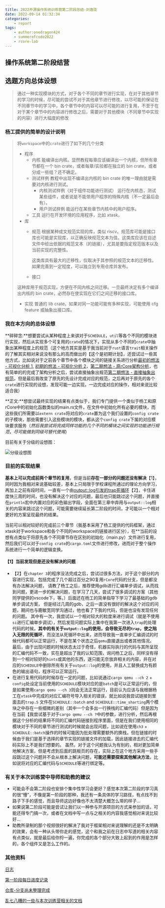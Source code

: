 ```yaml
---
title: 2022开源操作系统训练营第二阶段总结-刘逸珑
date: 2022-09-14 01:32:34
categories:
	- report
tags:
	- author:onedragon424
	- summerofcode2022
	- rcore-lab
---
```

## 操作系统第二阶段结营

## 选题方向总体设想

> 通过一种实现模块的方式，对于各个不同的章节进行实现，在对于其他章节的学习的时候，尽可能的尝试不对于其他章节进行修改，以尽可能的保证在不同章节中的学习中，各个章节中的内容可以尽可能的进行复用，不至于在对于某个章节中的内容进行修改之后，需要对于其他模块（不同章节中实现的内容）进行大幅度的修改

<!-- more -->

### 杨工提供的简单的设计说明

> 将`workspace`中的`crate`进行了如下的几个分类
> 
> - 程序
>   - 内核
能编译出内核。显然教程每章应该编译出一个内核，但所有章节都在一个 bin crate，或者每章/实验都在独立的 bin crate，或者分成一些组？还不确定。
>   - 测试样例
教程中出现不编译出内核的 bin crate 的唯一理由就是需要对内核进行测试。
>     - 内核测试样例（对于组件功能进行测试）
运行在内核态，测试某些组件，或者说是不能带用户程序的特殊内核（不一定最后会有）。
>     - 用户测试样例
能运行在某些章节内核中的用户程序。
>   - 工具
运行在开发环境的应用程序，比如 xtask。
> - 库
>   - 规范
根据某种成文规范实现的库，类似 riscv。规范库可能是接口库也可能是实现库，以正确反映规范文本为佳。这类库应该在自述文件中给出依据的规范文本（的链接），尤其是要指定规范版本以及当前实现的完整性。
>     
>     这类库具有最大的迁移性，仅取决于其参照的规范文本的迁移性。如果完善到一定程度，可以独立到专用仓库并发布。
>   - 接口
> 
> 这种库用于规范实现，方便在不同内核之间迁移。一旦最终决定有多个编译出内核的 bin crate，必然存在使实现在它们之间迁移的接口库。
> 
> - 实现
普通的 lib crate。如果对同一功能可能有多种实现，可能使用 cfg feature 或抽象出接口库。

### 我在本方向的总体设想

**碎碎念:**想要尝试从某种程度上来讲对于`SCHEDULE`，`util`等各个不同的模块进行实现，然后从实现多个可复用的`crate`的情况下，实现从多个不同的`crate`中抽象出某种程度上的规范（这个地方其实是基于我当前对于`rust`语言`trait`相关操作的了解其实相对来说没有那么的高而做出的【这个是初期计划】，还尝试过一些其他方式，比如说对于之前各个章节中各个模块之间的链接关系进行分析[最初的想法 - 可视化分析 1](https://e3vqhv9jh5.feishu.cn/docx/doxcnrQYAcfpEFB331NqRfQpokP), [初期的想法 - 可视化分析 2](https://e3vqhv9jh5.feishu.cn/docx/doxcnKNrj9rK3U9SL6sRNOWUloe)，[第二期想法 - 原rCore架构分析](https://e3vqhv9jh5.feishu.cn/docx/doxcnrYUwmHWyLxVz4h8P5NeQw1)，也有简单的的完成了架构分析之后，尝试直接抽象出规范[第二期想法 - 直接抽象出规范](https://e3vqhv9jh5.feishu.cn/sheets/shtcnKmqY2stLgAWs6wnO5h5jkg)，但是最后我改变了原先的先设计完成对应的规范，之后再对于原先的各个`crate`进行实现的设想，发现可能一边实现，一边完成对应的操作，相对来说比较适合我）

**正文:**想尝试最终实现的结果有点类似于，我们专门提供一个类似于杨工和原rCore中的初始化函数类似的main.rs文件，在文件中初始化所有必要的模块，而这些我们所需要以`extern crate`将对应的`crate`置为这个我们设置的`config crate`的子模块，那些需要引入这些模块的模块，都从这个`config crate`下属的对应模块要求服务（*然后我尝试将完成同样功能的几个不同的模块之间实现的功能进行规范*，*尽可能做到同级可替代使用*）

目前有关于分级的设想图：

![分级设想图](https://gitee.com/Onedragon424/a-picture-bed-for-my-mess/raw/master/photo.jpg)

### 目前的实现结果

**基本上可以完成前两个章节的复用**，但是当前**存在一部分的问题还没有解决**【1】，同时因为我相对来说基础较差，基本上只局限于学校课程所通过的理论方向学习，再加上之前有段时间，一直有一个由[output::log引发的trap死循环](https://e3vqhv9jh5.feishu.cn/docx/doxcnvO0KnfOWkqxnaUpBF1eLid)【2】，卡住进度快三周的时间，也没有解决这个对应的问题，最后也只能跳过这个问题，并直接在`println`宏中内置对应的彩色输出字段，全面在第三章中弃用与`output::log`相关的内容来跳过这个问题，可能需要继续延长第二阶段的时间，才可能以一个相对更好的方案呈现最终的结果。

当前可以相对较好的完成前三个章节（我基本采用了杨工提供的代码框架，通过xtask对于workspace和各个不同的workspace的链接进行区分），在**当前的设想有点类似于将原先各个不同章节存在区别的初始化（main.py）文件进行复用，然后我们可以对于`config crate`的`cargo.toml`文件进行修改，进而对于整个操作系统进行一个简单的逻辑变换。

#### 【1】当前发现但是还没有解决的问题

- 【2】在`chapter 3`的程序没法完成之后，尝试过很多方法，对于这个部分的内容进行实现，包括完成了几个超过百分之90复用`rCore`代码的分支，但是都没有办法解决问题， 请教了杨工之后，推荐使用gdb进行汇编单步调试，从而找到问题，更进一步的解决问题，在学习了几天，尝试了很多调试的方案（其他同学提供的vscode下，等。）后面还在杨工的简单指导下学习了最基础的gdb单步调试方案，  但是经过几周的gdb，之后一直没有很好的解决这个对应的问题，期间也与鹿敏宽同学沟通过，他也看了下我的代码，但是也没有发现任何的问题。
其中有一次，我尝试以一个相对较大的粒度来进行调试（就是不使用`si`进行汇编单步调试），然后发现问题实际上集中在我第一次进入`trap`的处理代码的时候，**其中的有关于`output::log`的使用，会导致无尽的`trap`，使之陷入无限的死循环**，而没法从死循环中出来，进而导致我一直单步汇编调试的时候代码都可以正常运行，不是在某个状态之后`qemu`直接退出或者其他情况。
最后，由于出现问题的时候状态太过于奇怪，机器实际执行的代码与其所呈现的汇编代码不一致，实在是超出了我的认知范围，询问杨工之后，同样没有得到一个相对较好的`hints`或其他的东西，遂只能无奈放弃相关的内容，并在对应的`SCHEDULE`中删除所有有关于`output::log`的使用，并且人工替换成为有颜色的输出语句，程序可以正常运行。                      
- 在进行复用代码的时候存在一定的问题，比如说通过`cargo qemu --ch 2` + `config`处设定当前使用的`SCHEDULE`模块对应的是`batch`是可以正常运行的，但是如果使用`cargo qemu --ch 3`则会无法正常运行，目前认为应该与我根据杨工在`xtask`中完成的对应汇编符号导入相关的错误，就比如说我尝试链接到里面去的`trap.S` 文件在`SCHEDULE::batch` and `SCHEDULE::time_sharting`两个模块之中存在一些细微的差别（其中一个会多出一行换栈的汇编代码）但是因为在当前【我尝试基于对于`cargo qemu --ch ?`中的参数，进行分析，然后再根据这个分析的结果将不同的汇编代码链接到程序里面，但是在我们使用相同的模块对于不同的章节进行测试的时候就会出现问题，比如说在使用`ch3` + `SCHEDULE::batch`操作的时候可能因为批处理需要额外的换栈，但在链接的时候由于我们是基于选择的章节实现的链接文件的加载，因此链接进去的汇编代码实际上不是我们想要的。
虽然，对于这个问题我认为有别的，相对更加简单地解决方案，但是考虑到后面的跳板页的存在，实际上在这个地方采用一些手段跳过这个问题并不会从根本上解决问题，**可能还需要探索其他解决方法**，比如说将对应的汇编代码与`SCHEDULE`等进行绑定等。

### 有关于本次训练营中导师和助教的建议

- 可能会不会第二阶段也安排个集中性学习会更好？感觉本次第二阶段的学习真的很“懵”，不像是第一阶段的那种，我还有一条具体的学习路径，有点找不到路子下手的感觉，而且导师这边好像也不太清楚大概怎么带的样子...
- 如果说第二阶段可能是尝试让我们以一种参与开源项目的方式来参加的话，可能还得专门搞一次，或者在文档中写一点与之相关的内容我感觉相对来说比较好...
- 助教所录制的那个视频很好的解决了我对于框架相对来说理解的还是不太明确的效果，会有一种从头带你走的感觉，这个和我之前在日志中写道的相关内容有点类似，就是最后给你捋一遍，你完成的各个部分大致上起到的作用是怎样的，各个组件又是怎么工作的。

### 其他资料

[日志](https://e3vqhv9jh5.feishu.cn/docx/doxcnMDurbJCWy2kCml3o0jtWTg)

[第一阶段每日进度记录](https://github.com/jackyliu16/DailySchedule)

[仓库-分支尚未整理完成](https://github.com/LearningOS/build-os-by-small-crates-jackyliu16)

[乱七八糟的一些与本次训练营相关的文档](https://e3vqhv9jh5.feishu.cn/drive/folder/fldcnGXGhSqGhE2EUlInjtWi1dh)
